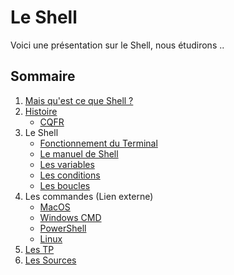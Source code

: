 # Le Shell

Voici une présentation sur le Shell, nous étudirons ..

## Sommaire

1. [Mais qu'est ce que Shell ?](https://github.com/ByMSRT/Shell/blob/main/Intro_Shell.md)
2. [Histoire](https://github.com/ByMSRT/Shell/blob/main/Histoire.md)
    * [CQFR](https://github.com/ByMSRT/Shell/blob/main/CQFR.md)
3. Le Shell
    * [Fonctionnement du Terminal](https://github.com/ByMSRT/Shell/blob/main/fonctionnement_du_Terminal.md)
    * [Le manuel de Shell](https://github.com/ByMSRT/Shell/blob/main/manuel_shell.md)
    * [Les variables](https://github.com/ByMSRT/Shell/blob/main/Variables.md)
    * [Les conditions](https://github.com/ByMSRT/Shell/blob/main/Conditions.md)
    * [Les boucles](https://github.com/ByMSRT/Shell/blob/main/Boucles.md)
4. Les commandes (Lien externe)
    * [MacOS](https://ss64.com/osx/)
    * [Windows CMD](https://ss64.com/nt/)
    * [PowerShell](https://ss64.com/ps/)
    * [Linux](https://ss64.com/bash/)
5. [Les TP]()
4. [Les Sources](https://github.com/ByMSRT/Shell/blob/main/source.md)

